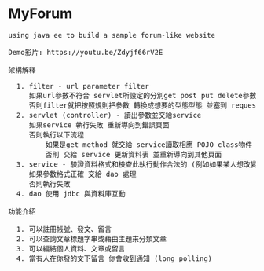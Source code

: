 # MyForum
<pre>
using java ee to build a sample forum-like website

Demo影片: https://youtu.be/Zdyjf66rV2E

架構解釋

  1. filter - url parameter filter
     如果url參數不符合 servlet所設定的分別get post put delete參數規則的話 重新導向到錯誤頁面
     否則filter就把按照規則把參數 轉換成想要的型態型態 並塞到 request attribute裡 交給servlet
  2. servlet (controller) - 讀出參數並交給service
     如果service 執行失敗 重新導向到錯誤頁面
     否則執行以下流程
         如果是get method 就交給 service讀取相應 POJO class物件 (model) 並丟給 jsp (view)
         否則 交給 service 更新資料表 並重新導向到其他頁面
  3. service - 驗證資料格式和檢查此執行動作合法的 (例如如果某人想改變別人的留言就會失敗)
     如果參數格式正確 交給 dao 處理
     否則執行失敗
  4. dao 使用 jdbc 與資料庫互動

功能介紹

  1. 可以註冊帳號、發文、留言
  2. 可以查詢文章標題字串或藉由主題來分類文章
  3. 可以編結個人資料、文章或留言
  4. 當有人在你發的文下留言 你會收到通知 (long polling)
</pre>
